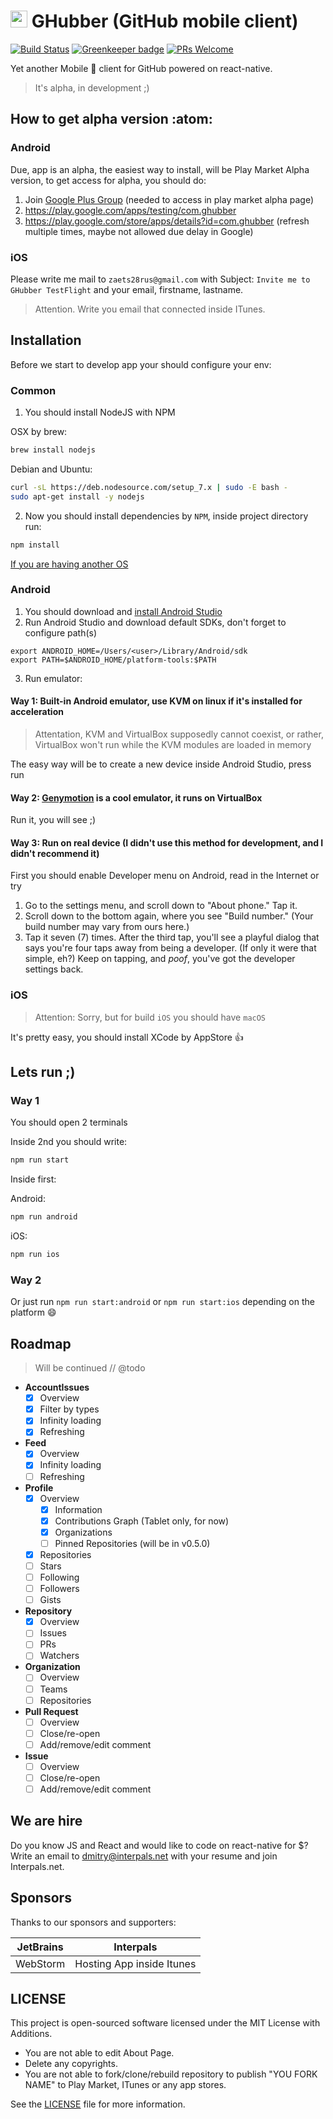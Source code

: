 # <img src="https://socialconnect.github.io/assets/icons/mark-github.svg" width="27"> GHubber (GitHub mobile client)

[![Build Status](https://travis-ci.org/ovr/ghubber.svg?branch=master)](https://travis-ci.org/ovr/ghubber)
[![Greenkeeper badge](https://badges.greenkeeper.io/ovr/ghubber.svg)](https://greenkeeper.io/)
[![PRs Welcome](https://img.shields.io/badge/PRs-welcome-brightgreen.svg?style=flat-square)](http://makeapullrequest.com)

Yet another Mobile :iphone: client for GitHub powered on react-native.

> It's alpha, in development ;)
 
## How to get alpha version :atom:
 
### Android

Due, app is an alpha, the easiest way to install, will be Play Market Alpha version, to get access for alpha, you should do:

1. Join [Google Plus Group](https://plus.google.com/communities/115242870069378334413) (needed to access in play market alpha page)
2. https://play.google.com/apps/testing/com.ghubber
3. https://play.google.com/store/apps/details?id=com.ghubber (refresh multiple times, maybe not allowed due delay in Google)

### iOS

Please write me mail to `zaets28rus@gmail.com` with Subject: `Invite me to GHubber TestFlight` and your email, firstname, lastname.

> Attention. Write you email that connected inside ITunes.

## Installation 

Before we start to develop app your should configure your env:

### Common

1. You should install NodeJS with NPM

OSX by brew:

```bash
brew install nodejs
```

Debian and Ubuntu:

```bash
curl -sL https://deb.nodesource.com/setup_7.x | sudo -E bash -
sudo apt-get install -y nodejs
```

2. Now you should install dependencies by `NPM`, inside project directory run:

```bash
npm install
```

[If you are having another OS](https://nodejs.org/en/download/package-manager/)

### Android

1. You should download and [install Android Studio](https://developer.android.com/studio/install.html)
2. Run Android Studio and download default SDKs, don't forget to configure path(s)

```
export ANDROID_HOME=/Users/<user>/Library/Android/sdk
export PATH=$ANDROID_HOME/platform-tools:$PATH
```

3. Run emulator:

#### Way 1: Built-in Android emulator, use KVM on linux if it's installed for acceleration

> Attentation, KVM and VirtualBox supposedly cannot coexist, or rather, VirtualBox won't run while the KVM modules are loaded in memory

The easy way will be to create a new device inside Android Studio, press run

#### Way 2: [Genymotion](https://www.genymotion.com/) is a cool emulator, it runs on VirtualBox

Run it, you will see ;)

#### Way 3: Run on real device (I didn't use this method for development, and I didn't recommend it)

First you should enable Developer menu on Android, read in the Internet or try
 
1. Go to the settings menu, and scroll down to "About phone." Tap it.
2. Scroll down to the bottom again, where you see "Build number." (Your build number may vary from ours here.)
3. Tap it seven (7) times. After the third tap, you'll see a playful dialog that says you're four taps away from being a developer. (If only it were that simple, eh?) Keep on tapping, and *poof*, you've got the developer settings back.

### iOS

> Attention: Sorry, but for build `iOS` you should have `macOS`

It's pretty easy, you should install XCode by AppStore :+1:

## Lets run ;)

### Way 1

You should open 2 terminals

Inside 2nd you should write:

```bash
npm run start
```

Inside first:

Android:

```bash
npm run android
```

iOS:

```bash
npm run ios
```

### Way 2

Or just run `npm run start:android` or `npm run start:ios` depending on the platform :smile:

## Roadmap

> Will be continued // @todo

- **AccountIssues**
    - [X] Overview
    - [X] Filter by types
    - [X] Infinity loading
    - [X] Refreshing
- **Feed**
    - [X] Overview
    - [X] Infinity loading
    - [ ] Refreshing
- **Profile**
    - [X] Overview
        - [X] Information
        - [X] Contributions Graph (Tablet only, for now)
        - [X] Organizations
        - [ ] Pinned Repositories (will be in v0.5.0)
    - [X] Repositories
    - [ ] Stars
    - [ ] Following
    - [ ] Followers
    - [ ] Gists
- **Repository**
    - [X] Overview      
    - [ ] Issues      
    - [ ] PRs      
    - [ ] Watchers
- **Organization**
    - [ ] Overview
    - [ ] Teams
    - [ ] Repositories
- **Pull Request**
    - [ ] Overview
    - [ ] Close/re-open
    - [ ] Add/remove/edit comment
- **Issue**
    - [ ] Overview
    - [ ] Close/re-open
    - [ ] Add/remove/edit comment

## We are hire

Do you know JS and React and would like to code on react-native for $? Write an email to dmitry@interpals.net with your resume and join Interpals.net.

## Sponsors

Thanks to our sponsors and supporters:

| JetBrains | Interpals                 |
|-----------|---------------------------|
| WebStorm  | Hosting App inside Itunes |


## LICENSE

This project is open-sourced software licensed under the MIT License with Additions.

* You are not able to edit About Page.
* Delete any copyrights.
* You are not able to fork/clone/rebuild repository to publish "YOU FORK NAME" to Play Market, ITunes or any app stores.

See the [LICENSE](LICENSE) file for more information.
